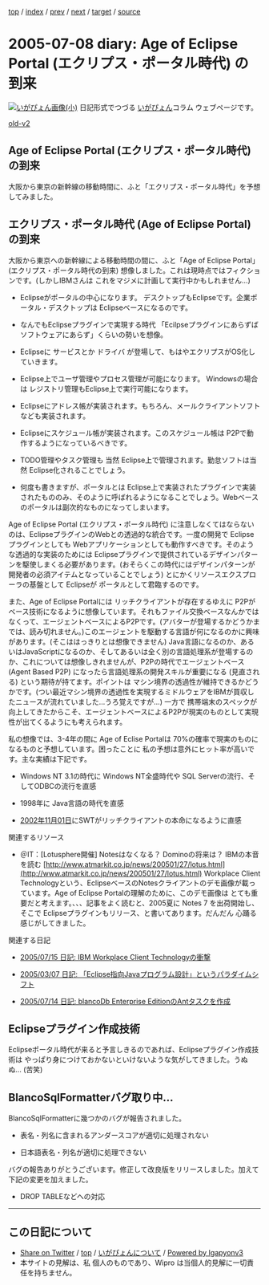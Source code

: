 [top](../index.html) 
 / [index](index.html) 
 / [prev](ig050707.html) 
 / [next](ig050709.html) 
 / [target](http://www.igapyon.jp/igapyon/diary/2005/ig050708.html) 
 / [source](https://github.com/igapyon/diary/blob/master/2005/ig050708.src.md) 

2005-07-08 diary: Age of Eclipse Portal (エクリプス・ポータル時代) の到来
=====================================================================================================
[![いがぴょん画像(小)](http://www.igapyon.jp/igapyon/diary/images/iga200306s.jpg "いがぴょん")](http://www.igapyon.jp/igapyon/diary/memo/memoigapyon.html) 日記形式でつづる [いがぴょん](http://www.igapyon.jp/igapyon/diary/memo/memoigapyon.html)コラム ウェブページです。

[old-v2](ig050708-orig.html)

## Age of Eclipse Portal (エクリプス・ポータル時代) の到来

大阪から東京の新幹線の移動時間に、ふと「エクリプス・ポータル時代」を予想してみました。


## エクリプス・ポータル時代 (Age of Eclipse Portal) の到来

大阪から東京への新幹線による移動時間の間に、ふと「Age of Eclipse Portal」(エクリプス・ポータル時代の到来) 想像しました。これは現時点ではフィクションです。(しかしIBMさんは これをマジメに計画して実行中かもしれません…)

* Eclipseがポータルの中心になります。
  デスクトップもEclipseです。企業ポータル・デスクトップは Eclipseベースになるのです。
  
* なんでもEclipseプラグインで実現する時代
  「Ecilpseプラグインにあらずば ソフトウェアにあらず」くらいの勢いを想像。
  
* Eclipseに サービスとか ドライバ が登場して、もはやエクリプスがOS化していきます。
  
* Eclipse上でユーザ管理やプロセス管理が可能になります。
  Windowsの場合は レジストリ管理もEclipse上で実行可能になります。
  
* Eclipseにアドレス帳が実装されます。もちろん、メールクライアントソフトなども実装されます。
  
* Eclipseにスケジュール帳が実装されます。このスケジュール帳は P2Pで動作するようになっているべきです。
  
* TODO管理やタスク管理も 当然 Eclipse上で管理されます。勤怠ソフトは当然 Eclipse化されることでしょう。
  
* 何度も書きますが、ポータルとは Eclipse上で実装されたプラグインで実装されたもののみ、そのように呼ばれるようになることでしょう。Webベースのポータルは副次的なものになってしまいます。

Age of Eclipse Portal (エクリプス・ポータル時代) に注意しなくてはならないのは、EclipseプラグインのWebとの透過的な統合です。一度の開発で
Eclipseプラグインとしても Webアプリケーションとしても動作すべきです。そのような透過的な実装のためには Eclipseプラグインで提供されているデザインパターンを駆使しまくる必要があります。(おそらくこの時代にはデザインパターンが開発者の必須アイテムとなっていることでしょう) とにかくリソースエクスプローラの基盤として Eclipseが ポータルとして君臨するのです。

また、Age of Eclipse Portalには リッチクライアントが存在するゆえに P2Pがベース技術になるように想像しています。それもファイル交換ベースなんかではなくって、エージェントベースによるP2Pです。(アバターが登場するかどうかまでは、読み切れません。)このエージェントを駆動する言語が何になるのかに興味があります。(そこははっきりとは想像できません)
Java言語になるのか、あるいはJavaScriptになるのか、そしてあるいは全く別の言語処理系が登場するのか、これについては想像しきれませんが、P2Pの時代でエージェントベース
(Agent Based P2P) になったら言語処理系の開発スキルが重要になる (見直される) という期待が持てます。ポイントは マシン境界の透過性が維持できるかどうかです。(つい最近マシン境界の透過性を実現するミドルウェアをIBMが買収したニュースが流れていました…うろ覚えですが…) 一方で 携帯端末のスペックが向上してきたからこそ、エージェントベースによるP2Pが現実のものとして実現性が出てくるようにも考えられます。

私の想像では、3-4年の間に Age of Eclise Portalは 70%の確率で現実のものになるものと予想しています。困ったことに 私の予想は意外にヒット率が高いです。主な実績は下記です。

* Windows NT 3.1の時代に Windows NT全盛時代や SQL Serverの流行、そしてODBCの流行を直感
  
* 1998年に Java言語の時代を直感
  
* [2002年11月01日](../2002/ig021101.html)にSWTがリッチクライアントの本命になるように直感

関連するリソース

* ＠IT：[Lotusphere開催] Notesはなくなる？ Dominoの将来は？ IBMの本音を読む
  [http://www.atmarkit.co.jp/news/200501/27/lotus.html](http://www.atmarkit.co.jp/news/200501/27/lotus.html)
  Workplace Client Technologyという、EclipseベースのNotesクライアントのデモ画像が載っています。Age of Eclipse Portalの理解のために、このデモ画像は とても重要だと考えます。、、、記事をよく読むと、2005夏に
  Notes 7 を出荷開始し、そこで Eclipseプラグインもリリース、と書いてあります。だんだん 心踊る感じがしてきました。

関連する日記

* [2005/07/15 日記: IBM Workplace Client Technologyの衝撃](ig050715.html)
  
* [2005/03/07 日記: 「Eclipse指向Javaプログラム設計」というパラダイムシフト](ig050307.html)
  
* [2005/07/14 日記: blancoDb Enterprise EditionのAntタスクを作成](ig050714.html)

## Eclipseプラグイン作成技術

Eclipseポータル時代が来ると予言しきるのであれば、Eclipseプラグイン作成技術は やっぱり身につけておかないといけないような気がしてきました。うぬぬ… (苦笑)

## BlancoSqlFormatterバグ取り中…

BlancoSqlFormatterに幾つかのバグが報告されました。

* 表名・列名に含まれるアンダースコアが適切に処理されない
  
* 日本語表名・列名が適切に処理できない

バグの報告ありがとうございます。修正して改良版をリリースしました。加えて下記の変更を加えました。

* DROP TABLEなどへの対応


----------------------------------------------------------------------------------------------------

## この日記について

* [Share on Twitter](https://twitter.com/intent/tweet?hashtags=igapyon%2Cdiary%2C%E3%81%84%E3%81%8C%E3%81%B4%E3%82%87%E3%82%93&text=Age+of+Eclipse+Portal+%28%E3%82%A8%E3%82%AF%E3%83%AA%E3%83%97%E3%82%B9%E3%83%BB%E3%83%9D%E3%83%BC%E3%82%BF%E3%83%AB%E6%99%82%E4%BB%A3%29+%E3%81%AE%E5%88%B0%E6%9D%A5&url=http%3A%2F%2Fwww.igapyon.jp%2Figapyon%2Fdiary%2F2005%2Fig050708.html) / [top](../index.html) / [いがぴょんについて](http://www.igapyon.jp/igapyon/diary/memo/memoigapyon.html) / [Powered by Igapyonv3](https://github.com/igapyon/igapyonv3)
* 本サイトの見解は、私 個人のものであり、Wipro は当個人的見解に一切責任を持ちません。 
